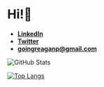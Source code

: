 # Hi!👋 

- [**LinkedIn**](https://www.linkedin.com/in/reagan-pius/)
- [**Twitter**](https://twitter.com/TrueRee)
- **goingreaganp@gmail.com**


<!---
TrueRee/TrueRee is a ✨ special ✨ repository because its `README.md` (this file) appears on your GitHub profile.
You can click the Preview link to take a look at your changes.
--->


![GitHub Stats](https://github-readme-stats.vercel.app/api?username=reagan-pius&theme=dark)

[![Top Langs](https://github-readme-stats.vercel.app/api/top-langs/?username=reagan-pius&theme=dark)](https://github.com/anuraghazra/github-readme-stats)
